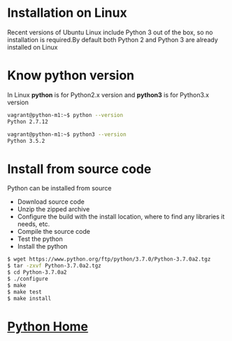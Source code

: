 # Installation on Linux
Recent versions of Ubuntu Linux include Python 3 out of the box, so no installation is required.By default both Python 2 and Python 3 are already installed on Linux

# Know python version
In Linux **python** is for Python2.x version and **python3** is for Python3.x version
```bash
vagrant@python-m1:~$ python --version
Python 2.7.12
```
```bash
vagrant@python-m1:~$ python3 --version
Python 3.5.2
```
# Install from source code
Python can be installed from source
- Download source code
- Unzip the zipped archive
- Configure the build with the install location, where to find any libraries it needs, etc.
- Compile the source code
- Test the python
- Install the python
```bash
$ wget https://www.python.org/ftp/python/3.7.0/Python-3.7.0a2.tgz
$ tar -zxvf Python-3.7.0a2.tgz
$ cd Python-3.7.0a2
$ ./configure
$ make
$ make test
$ make install
```

# [Python Home](index.html#InstallLinux)
